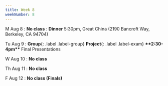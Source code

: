 ```yaml
---
title: Week 8
weekNumber: 8
---
```


M Aug 8
: **No class**
: **Dinner** 5:30pm, Great China (2190 Bancroft Way, Berkeley, CA 94704)

Tu Aug 9
: **Group**{: .label .label-group} **Project**{: .label .label-exam} **\*\*2:30-4pm\*\*** Final Presentations

W Aug 10
: **No class**

Th Aug 11
: **No class**

F Aug 12
: **No class (Finals)**
